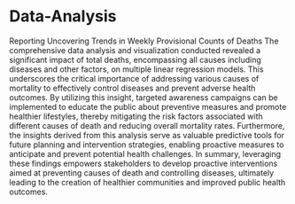 # Data-Analysis
Reporting Uncovering Trends in Weekly Provisional Counts of Deaths
The comprehensive data analysis and visualization conducted revealed a significant impact of total
deaths, encompassing all causes including diseases and other factors, on multiple linear regression
models. This underscores the critical importance of addressing various causes of mortality to effectively
control diseases and prevent adverse health outcomes. By utilizing this insight, targeted awareness
campaigns can be implemented to educate the public about preventive measures and promote healthier
lifestyles, thereby mitigating the risk factors associated with different causes of death and reducing
overall mortality rates. Furthermore, the insights derived from this analysis serve as valuable predictive
tools for future planning and intervention strategies, enabling proactive measures to anticipate and
prevent potential health challenges. In summary, leveraging these findings empowers stakeholders to
develop proactive interventions aimed at preventing causes of death and controlling diseases, ultimately
leading to the creation of healthier communities and improved public health outcomes.
